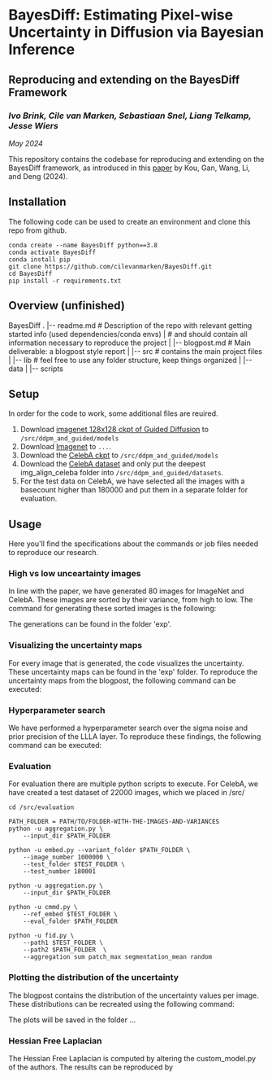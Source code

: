 # BayesDiff: Estimating Pixel-wise Uncertainty in Diffusion via Bayesian Inference
## Reproducing and extending on the BayesDiff Framework

### *Ivo Brink, Cile van Marken, Sebastiaan Snel, Liang Telkamp, Jesse Wiers*

*May 2024*

This repository contains the codebase for reproducing and extending on the BayesDiff framework, as introduced in this [paper](https://arxiv.org/abs/2310.11142) by Kou, Gan, Wang, Li, and Deng (2024).


## Installation
The following code can be used to create an environment and clone this repo from github. 

```shell
conda create --name BayesDiff python==3.8
conda activate BayesDiff
conda install pip
git clone https://github.com/cilevanmarken/BayesDiff.git
cd BayesDiff
pip install -r requirements.txt
```

## Overview (unfinished)
BayesDiff
.
|-- readme.md   # Description of the repo with relevant getting started info (used dependencies/conda envs)
|               # and should contain all information necessary to reproduce the project
|
|-- blogpost.md # Main deliverable: a blogpost style report
|
|-- src         # contains the main project files
|   |-- lib     # feel free to use any folder structure, keep things organized
|   |-- data
|   |-- scripts


## Setup
In order for the code to work, some additional files are reuired.
1) Download [imagenet 128x128 ckpt of Guided Diffusion](https://openaipublic.blob.core.windows.net/diffusion/jul-2021/128x128_diffusion.pt) to `/src/ddpm_and_guided/models`
2) Download [Imagenet](https://www.image-net.org/download.php) to `...`.
3) Download the [CelebA ckpt](https://drive.google.com/file/d/1R_H-fJYXSH79wfSKs9D-fuKQVan5L-GR/view) to `/src/ddpm_and_guided/models`
4) Download the [CelebA dataset](https://www.kaggle.com/datasets/jessicali9530/celeba-dataset) and only put the deepest img_align_celeba folder into `/src/ddpm_and_guided/datasets`.
5) For the test data on CelebA, we have selected all the images with a basecount higher than 180000 and put them in a separate folder for evaluation.


## Usage
Here you'll find the specifications about the commands or job files needed to reproduce our research.

### High vs low unceartainty images
In line with the paper, we have generated 80 images for ImageNet and CelebA. These images are sorted by their variance, from high to low. The command for generating these sorted images is the following:

The generations can be found in the folder 'exp'.

### Visualizing the uncertainty maps
For every image that is generated, the code visualizes the uncertainty. These uncertainty maps can be found in the 'exp' folder. To reproduce the uncertainty maps from the blogpost, the following command can be executed:

### Hyperparameter search
We have performed a hyperparameter search over the sigma noise and prior precision of the LLLA layer. To reproduce these findings, the following command can be executed:

### Evaluation
For evaluation there are multiple python scripts to execute. For CelebA, we have created a test dataset of 22000 images, which we placed in /src/
```shell
cd /src/evaluation

PATH_FOLDER = PATH/TO/FOLDER-WITH-THE-IMAGES-AND-VARIANCES
python -u aggregation.py \
    --input_dir $PATH_FOLDER 

python -u embed.py --variant_folder $PATH_FOLDER \
    --image_number 1000000 \ 
    --test_folder $TEST_FOLDER \
    --test_number 180001

python -u aggregation.py \
    --input_dir $PATH_FOLDER 

python -u cmmd.py \
    --ref_embed $TEST_FOLDER \
    --eval_folder $PATH_FOLDER 

python -u fid.py \
    --path1 $TEST_FOLDER \
    --path2 $PATH_FOLDER  \
    --aggregation sum patch_max segmentation_mean random 
```

### Plotting the distribution of the uncertainty
The blogpost contains the distribution of the uncertainty values per image. These distributions can be recreated using the following command:

The plots will be saved in the folder ...

### Hessian Free Laplacian
The Hessian Free Laplacian is computed by altering the custom_model.py of the authors. The results can be reproduced by 





